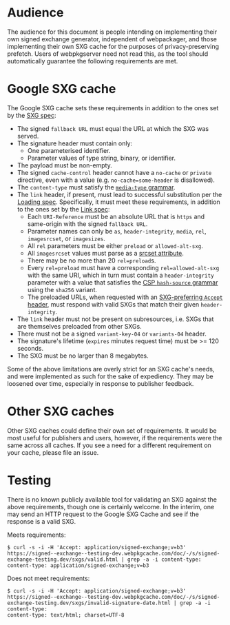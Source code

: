 # Audience

The audience for this document is people intending on implementing their own
signed exchange generator, independent of webpackager, and those implementing
their own SXG cache for the purposes of privacy-preserving prefetch. Users of
webpkgserver need not read this, as the tool should automatically guarantee the
following requirements are met.

# Google SXG cache

The Google SXG cache sets these requirements in addition to the ones set by the
[SXG spec][]:
 - The signed `fallback URL` must equal the URL at which the SXG was served.
 - The signature header must contain only:
   - One parameterised identifier.
   - Parameter values of type string, binary, or identifier.
 - The payload must be non-empty.
 - The signed `cache-control` header cannot have a `no-cache` or `private`
   directive, even with a value (e.g. `no-cache=some-header` is disallowed).
 - The `content-type` must satisfy the [`media-type` grammar][].
 - The `link` header, if present, must lead to successful substitution per the
   [Loading spec][].
   Specifically, it must meet these requirements, in addition to the ones set by
   the [Link spec][]:
   - Each `URI-Reference` must be an absolute URL that is `https` and
     same-origin with the signed `fallback URL`.
   - Parameter names can only be `as`, `header-integrity`, `media`, `rel`,
     `imagesrcset`, or `imagesizes`.
   - All `rel` parameters must be either `preload` or `allowed-alt-sxg`.
   - All `imagesrcset` values must parse as a [srcset attribute](https://html.spec.whatwg.org/multipage/images.html#srcset-attribute).
   - There may be no more than 20 `rel=preload`s.
   - Every `rel=preload` must have a corresponding `rel=allowed-alt-sxg` with
     the same URI, which in turn must contain a `header-integrity` parameter
     with a value that satisfies the [CSP `hash-source` grammar](https://w3c.github.io/webappsec-csp/#grammardef-hash-source)
     using the `sha256` variant.
   - The preloaded URLs, when requested with an [SXG-preferring `Accept` header][],
     must respond with valid SXGs that match their given `header-integrity`.
 - The `link` header must not be present on subresources, i.e. SXGs that are
   themselves preloaded from other SXGs.
 - There must not be a signed `variant-key-04` or `variants-04` header.
 - The signature's lifetime (`expires` minutes request time) must be >= 120
   seconds.
 - The SXG must be no larger than 8 megabytes.

[SXG spec]: https://wicg.github.io/webpackage/draft-yasskin-http-origin-signed-responses.html
[`media-type` grammar]: https://tools.ietf.org/html/rfc7231#section-3.1.1.5
[Loading spec]: https://wicg.github.io/webpackage/loading.html#subresource-substitution
[Link spec]: https://tools.ietf.org/html/rfc5988#section-5
[SXG-preferring `Accept` header]: https://github.com/google/webpackager/tree/master/cmd/webpkgserver#content-negotiation

Some of the above limitations are overly strict for an SXG cache's needs, and
were implemented as such for the sake of expediency. They may be loosened over
time, especially in response to publisher feedback.

# Other SXG caches

Other SXG caches could define their own set of requirements. It would be most
useful for publishers and users, however, if the requirements were the same
across all caches. If you see a need for a different requirement on your cache,
please file an issue.

# Testing

There is no known publicly available tool for validating an SXG against the
above requirements, though one is certainly welcome. In the interim, one may
send an HTTP request to the Google SXG Cache and see if the response is a valid
SXG.

Meets requirements:

```
$ curl -s -i -H 'Accept: application/signed-exchange;v=b3' https://signed--exchange--testing-dev.webpkgcache.com/doc/-/s/signed-exchange-testing.dev/sxgs/valid.html | grep -a -i content-type:
content-type: application/signed-exchange;v=b3
```

Does not meet requirements:

```
$ curl -s -i -H 'Accept: application/signed-exchange;v=b3' https://signed--exchange--testing-dev.webpkgcache.com/doc/-/s/signed-exchange-testing.dev/sxgs/invalid-signature-date.html | grep -a -i content-type:
content-type: text/html; charset=UTF-8
```
